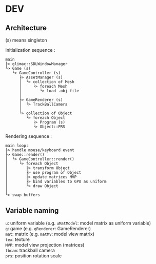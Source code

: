 # DEV

## Architecture

(s) means singleton

Initialization sequence :

```
main
├> glimac::SDLWindowManager
└> Game (s)
   └> GameController (s)
      ├> AssetManager (s)
      │  └> collection of Mesh
      │     └> foreach Mesh
      │        └> load .obj file
      │
      ├> GameRenderer (s)
      │  └> TrackBallCamera
      │
      └> collection of Object
         └> foreach Object
            ├> Program (s)
            └> Object::PRS
```

Rendering sequence :
```
main loop:
├> handle mouse/keyboard event
├> Game::render()
│  └> GameController::render()
│     └> foreach Object
│        ├> transform Object
│        ├> use program of Object
│        ├> update matrices MVP
│        ├> bind variables to GPU as uniform
│        └> draw Object
│
└> swap buffers
```


## Variable naming

`u`: uniform variable (e.g. `uMatModel`: model matrix as uniform variable) \
`g`: game (e.g. `gRenderer`: GameRenderer) \
`mat`: matrix (e.g. `matMV`: model view matrix) \
`tex`: texture \
`MVP`: model view projection (matrices) \
`tbcam`: trackball camera \
`prs`: position rotation scale